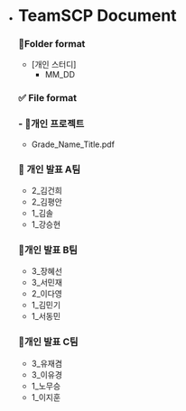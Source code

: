 - # TeamSCP Document


  ### 📁Folder format

  - [개인 스터디]
      - MM_DD
  ### ✅ File format

  ### - 📕개인 프로젝트
   - Grade_Name_Title.pdf 

  ### 📕 개인 발표 A팀
  - 2_김건희
  - 2_김평안
  - 1_김솔
  - 1_강승현
 
  ### 📙개인 발표 B팀
  - 3_장혜선
  - 3_서민재
  - 2_이다영
  - 1_김민기
  - 1_서동민

  ### 📙개인 발표 C팀
  - 3_유재겸
  - 3_이유경
  - 1_노무승
  - 1_이지훈

